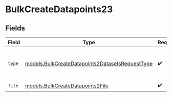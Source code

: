 # BulkCreateDatapoints23


## Fields

| Field                                                                                                    | Type                                                                                                     | Required                                                                                                 | Description                                                                                              |
| -------------------------------------------------------------------------------------------------------- | -------------------------------------------------------------------------------------------------------- | -------------------------------------------------------------------------------------------------------- | -------------------------------------------------------------------------------------------------------- |
| `type`                                                                                                   | [models.BulkCreateDatapoints2DatasetsRequestType](../models/bulkcreatedatapoints2datasetsrequesttype.md) | :heavy_check_mark:                                                                                       | The type of the content part. Always `file`.                                                             |
| `file`                                                                                                   | [models.BulkCreateDatapoints2File](../models/bulkcreatedatapoints2file.md)                               | :heavy_check_mark:                                                                                       | N/A                                                                                                      |